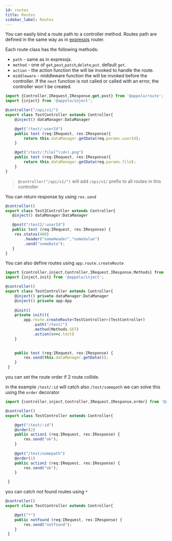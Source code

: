```yaml
---
id: routes
title: Routes
sidebar_label: Routes
---
```


You can easily bind a route path to a controller method.
Routes path are defined in the same way as in [expressjs](https://expressjs.com/en/guide/routing.html) router.

Each route class has the following methods:

 - `path` - same as in expressjs.
 - `method` - one of `get`,`post`,`patch`,`delete`,`put`. default `get`.
 - `action` - the action function the will be invoked to handle the route.
 - `middleware` - middleware function the will be invoked before the controller. If the `next` function is not called or called with an error, the controller won`t be created.

```typescript
import {Controller,IRequest,IResponse,get,post} from '@appolo/route';
import {inject} from '@appolo/inject';

@controller("/api/v1/")
export class TestController extends Controller{
    @inject() dataManager:DataManager

    @get("/test/:userId")
    public test (req:IRequest, res:IResponse){
        return this.dataManager.getData(req.params.userId);
    }

    @get("/test/:file(^\\d+).png")
    public test (req:IRequest, res:IResponse){
        return this.dataManager.getData(req.params.file);
    }
}
```

> `@controller("/api/v1/")` will add `/api/v1/` prefix to all routes in this controller

You can return response by using `res.send`
```typescript
@controller()
export class Test2Controller extends Controller{
   @inject() dataManager:DataManager

   @post("/test2/:userId")
   public test (req:IRequest, res:IResponse) {
   	res.status(400)
   	    .header("someHeader","someValue")
   	    .send("someData");
   }
}
```

You can also define routes using `app.route.createRoute`
```typescript
import {controller,inject,Controller,IRequest,IResponse,Methods} from '@appolo/route';
import {inject,init} from '@appolo/inject';

@controller()
export class TestController extends Controller{
    @inject() private dataManager:DataManager
    @inject() private app:App
    
    @init()
    private init(){
        app.route.createRoute<TestController>(TestController)
            .path("/test/")
            .method(Methods.GET)
            .action(c=>c.test)
    }

    
    public test (req:IRequest, res:IResponse) {
        res.send(this.dataManager.getData());
    }
 }


```
you can set the route order if 2 route collide.

in the example `/test/:id` will catch also `/test/somepath`
we can solve this using the `order` decorator

```typescript
import {controller,inject,Controller,IRequest,IResponse,order} from '@appolo/route';

@controller()
export class TestController extends Controller{

    @get("/test/:id")
    @order(2)
    public action1 (req:IRequest, res:IResponse) {
        res.send("ok");
    }
    
    @get("/test/somepath")
    @order(1)
    public action2 (req:IRequest, res:IResponse) {
        res.send("ok");
    }

 }
```



you can catch not found routes using `*`
```typescript
@controller()
export class TestController extends Controller{

    @get("*")
    public notFound (req:IRequest, res:IResponse) {
        res.send("notfound");
    }
 }
```
